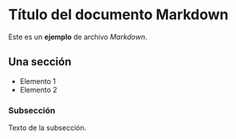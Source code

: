 # Título del documento Markdown

Este es un **ejemplo** de archivo *Markdown*.

## Una sección

- Elemento 1
- Elemento 2

### Subsección

Texto de la subsección.